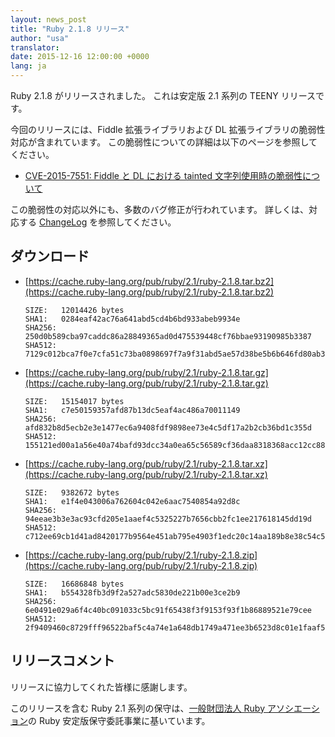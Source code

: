 ```yaml
---
layout: news_post
title: "Ruby 2.1.8 リリース"
author: "usa"
translator:
date: 2015-12-16 12:00:00 +0000
lang: ja
---
```


Ruby 2.1.8 がリリースされました。
これは安定版 2.1 系列の TEENY リリースです。

今回のリリースには、Fiddle 拡張ライブラリおよび DL 拡張ライブラリの脆弱性対応が含まれています。
この脆弱性についての詳細は以下のページを参照してください。

* [CVE-2015-7551: Fiddle と DL における tainted 文字列使用時の脆弱性について](https://www.ruby-lang.org/ja/news/2015/12/16/unsafe-tainted-string-usage-in-fiddle-and-dl-cve-2015-7551/)

この脆弱性の対応以外にも、多数のバグ修正が行われています。
詳しくは、対応する [ChangeLog](http://svn.ruby-lang.org/repos/ruby/tags/v2_1_8/ChangeLog) を参照してください。

## ダウンロード

* [https://cache.ruby-lang.org/pub/ruby/2.1/ruby-2.1.8.tar.bz2](https://cache.ruby-lang.org/pub/ruby/2.1/ruby-2.1.8.tar.bz2)

      SIZE:   12014426 bytes
      SHA1:   0284eaf42ac76a641abd5cd4b6bd933abeb9934e
      SHA256: 250d0b589cba97caddc86a28849365ad0d475539448cf76bbae93190985b3387
      SHA512: 7129c012bca7f0e7cfa51c73ba0898697f7a9f31abd5ae57d38be5b6b646fd80ab33be9b262cd3e2486c66f65aaf4ec6e881ae6e5a82ec9df62f00fa072510fc

* [https://cache.ruby-lang.org/pub/ruby/2.1/ruby-2.1.8.tar.gz](https://cache.ruby-lang.org/pub/ruby/2.1/ruby-2.1.8.tar.gz)

      SIZE:   15154017 bytes
      SHA1:   c7e50159357afd87b13dc5eaf4ac486a70011149
      SHA256: afd832b8d5ecb2e3e1477ec6a9408fdf9898ee73e4c5df17a2b2cb36bd1c355d
      SHA512: 155121ed00a1a56e40a74bafd93dcc34a0ea65c56589cf36daa8318368acc12cc88cb73aba548ef204c8d2ad917b0feccf90b5608a86d1aca1203feca2263386

* [https://cache.ruby-lang.org/pub/ruby/2.1/ruby-2.1.8.tar.xz](https://cache.ruby-lang.org/pub/ruby/2.1/ruby-2.1.8.tar.xz)

      SIZE:   9382672 bytes
      SHA1:   e1f4e043006a762604c042e6aac7540854a92d8c
      SHA256: 94eeae3b3e3ac93cfd205e1aaef4c5325227b7656cbb2fc1ee217618145dd19d
      SHA512: c712ee69cb1d41ad8420177b9564e451ab795e4903f1edc20c14aa189b8e38c54c5119d913204d13a5f8fa424f2ec43bfad04c77b313ea4533e23a9b1d161392

* [https://cache.ruby-lang.org/pub/ruby/2.1/ruby-2.1.8.zip](https://cache.ruby-lang.org/pub/ruby/2.1/ruby-2.1.8.zip)

      SIZE:   16686848 bytes
      SHA1:   b554328fb3d9f2a527adc5830de221b00e3ce2b9
      SHA256: 6e0491e029a6f4c40bc091033c5bc91f65438f3f9153f93f1b86889521e79cee
      SHA512: 2f9409460c8729fff96522baf5c4a74e1a648db1749a471ee3b6523d8c01e1faaf5f17afdffcaf355654f23e8c2ac392830109dd68dfc4e5a694d95155c593b6

## リリースコメント

リリースに協力してくれた皆様に感謝します。

このリリースを含む Ruby 2.1 系列の保守は、[一般財団法人 Ruby アソシエーション](http://www.ruby.or.jp/)の Ruby 安定版保守委託事業に基いています。
